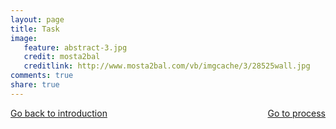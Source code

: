 ```yaml
---
layout: page 
title: Task 
image: 
   feature: abstract-3.jpg
   credit: mosta2bal
   creditlink: http://www.mosta2bal.com/vb/imgcache/3/28525wall.jpg
comments: true
share: true 
---
```










<div style="float: left"> 
<a href="{{ site.url }}/leisure-hospitality/project/introduction/" class="btn">Go back to introduction</a>
</div>

<div style="float: right"> 
<a href="{{ site.url }}/leisure-hospitality/project/process/" class="btn">Go to process</a>
</div>